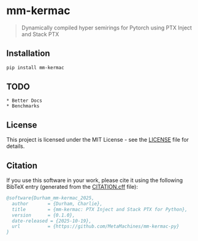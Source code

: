 # mm-kermac
> Dynamically compiled hyper semirings for Pytorch using PTX Inject and Stack PTX

## Installation
```bash
pip install mm-kermac
```

## TODO
    * Better Docs
    * Benchmarks

## License
This project is licensed under the MIT License - see the [LICENSE](LICENSE) file for details.

## Citation
If you use this software in your work, please cite it using the following BibTeX entry (generated from the [CITATION.cff](CITATION.cff) file):
```bibtex
@software{Durham_mm-kermac_2025,
  author       = {Durham, Charlie},
  title        = {mm-kermac: PTX Inject and Stack PTX for Python},
  version      = {0.1.0},
  date-released = {2025-10-19},
  url          = {https://github.com/MetaMachines/mm-kermac-py}
}
```